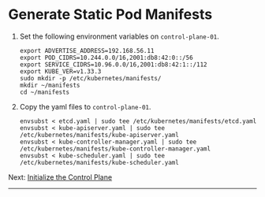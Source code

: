 # Generate Static Pod Manifests

1. Set the following environment variables on `control-plane-01`.
   ```shell
   export ADVERTISE_ADDRESS=192.168.56.11
   export POD_CIDRS=10.244.0.0/16,2001:db8:42:0::/56
   export SERVICE_CIDRS=10.96.0.0/16,2001:db8:42:1::/112
   export KUBE_VER=v1.33.3
   sudo mkdir -p /etc/kubernetes/manifests/
   mkdir ~/manifests
   cd ~/manifests
   ```
2. Copy the yaml files to `control-plane-01`.
   ```shell
   envsubst < etcd.yaml | sudo tee /etc/kubernetes/manifests/etcd.yaml
   envsubst < kube-apiserver.yaml | sudo tee /etc/kubernetes/manifests/kube-apiserver.yaml
   envsubst < kube-controller-manager.yaml | sudo tee /etc/kubernetes/manifests/kube-controller-manager.yaml
   envsubst < kube-scheduler.yaml | sudo tee /etc/kubernetes/manifests/kube-scheduler.yaml
   ```

Next: [Initialize the Control Plane]

---

[Initialize the Control Plane]: /kubernetes/4.4-initialize-the-control-plane.md
